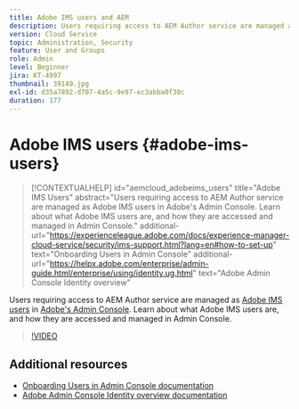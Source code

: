 ```yaml
---
title: Adobe IMS users and AEM
description: Users requiring access to AEM Author service are managed as Adobe IMS users in Adobe's Admin Console. Learn about what Adobe IMS users are, and how they are accessed and managed in Admin Console.
version: Cloud Service
topic: Administration, Security
feature: User and Groups
role: Admin
level: Beginner
jira: KT-4997
thumbnail: 39149.jpg
exl-id: d35a7892-d707-4a5c-9e97-ec3abba0f30c
duration: 177
---
```

# Adobe IMS users {#adobe-ims-users}

>[!CONTEXTUALHELP]
>id="aemcloud_adobeims_users"
>title="Adobe IMS Users"
>abstract="Users requiring access to AEM Author service are managed as Adobe IMS users in Adobe's Admin Console. Learn about what Adobe IMS users are, and how they are accessed and managed in Admin Console."
>additional-url="https://experienceleague.adobe.com/docs/experience-manager-cloud-service/security/ims-support.html?lang=en#how-to-set-up" text="Onboarding Users in Admin Console"
>additional-url="https://helpx.adobe.com/enterprise/admin-guide.html/enterprise/using/identity.ug.html" text="Adobe Admin Console Identity overview"

Users requiring access to AEM Author service are managed as [Adobe IMS users](https://helpx.adobe.com/enterprise/using/set-up-identity.html) in [Adobe's Admin Console](https://adminconsole.adobe.com). Learn about what Adobe IMS users are, and how they are accessed and managed in Admin Console.

>[!VIDEO](https://video.tv.adobe.com/v/39149?quality=12&learn=on)

## Additional resources

+ [Onboarding Users in Admin Console documentation](https://experienceleague.adobe.com/docs/experience-manager-cloud-service/security/ims-support.html#onboarding-users-in-admin-console)
+ [Adobe Admin Console Identity overview documentation](https://helpx.adobe.com/enterprise/using/identity.html)
